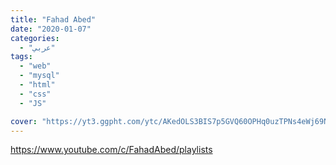 ```yaml
---
title: "Fahad Abed"
date: "2020-01-07"
categories:
  - "عربي"
tags:
  - "web"
  - "mysql"
  - "html"
  - "css"
  - "JS"

cover: "https://yt3.ggpht.com/ytc/AKedOLS3BIS7p5GVQ60OPHq0uzTPNs4eWj69NhJd3J_K=s88-c-k-c0x00ffffff-no-rj"
---
```


https://www.youtube.com/c/FahadAbed/playlists
